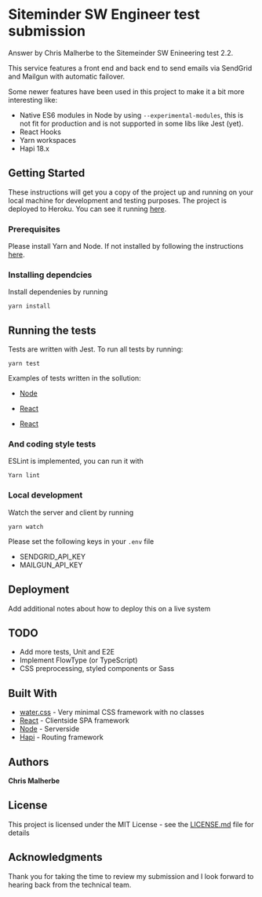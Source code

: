 # Siteminder SW Engineer test submission

Answer by Chris Malherbe to the Sitemeinder SW Enineering test 2.2.

This service features a front end and back end to send emails via SendGrid and Mailgun with automatic failover. 

Some newer features have been used in this project to make it a bit more interesting like:
- Native ES6 modules in Node by using `--experimental-modules`, this is not fit for production and is not supported in some libs like Jest (yet).
- React Hooks
- Yarn workspaces
- Hapi 18.x


## Getting Started

These instructions will get you a copy of the project up and running on your local machine for development and testing purposes. The project is deployed to Heroku. You can see it running [here](https://siteminder-app.herokuapp.com).

### Prerequisites

Please install Yarn and Node. If not installed by following the instructions [here](https://yarnpkg.com/lang/en/docs/install/#mac-stable).


### Installing dependcies

Install dependenies by running

```
yarn install
```

## Running the tests

Tests are written with Jest. To run all tests by running:

```
yarn test
```

Examples of tests written in the sollution:
- [Node](https://github.com/ChrisMalherbe/siteminder-sw-engineer-challenge/blob/master/packages/server/src/index.test.mjs#L8)

- [React](https://github.com/ChrisMalherbe/siteminder-sw-engineer-challenge/blob/master/packages/client/src/validate-email-array.test.js)
- [React](https://github.com/ChrisMalherbe/siteminder-sw-engineer-challenge/blob/master/packages/client/src/App.test.js)


### And coding style tests

ESLint is implemented, you can run it with

```
Yarn lint
```

### Local development

Watch the server and client by running

```
yarn watch
```

Please set the following keys in your `.env` file
- SENDGRID_API_KEY
- MAILGUN_API_KEY


## Deployment

Add additional notes about how to deploy this on a live system

## TODO
- Add more tests, Unit and E2E
- Implement FlowType (or TypeScript)
- CSS preprocessing, styled components or Sass


## Built With

* [water.css](https://github.com/kognise/water.css) - Very minimal CSS framework with no classes
* [React](https://reactjs.org/) - Clientside SPA framework
* [Node](https://node.org) - Serverside 
* [Hapi](https://github.com/hapijs/hapi/) - Routing framework

## Authors

**Chris Malherbe** 


## License

This project is licensed under the MIT License - see the [LICENSE.md](LICENSE.md) file for details

## Acknowledgments
Thank you for taking the time to review my submission and I look forward to hearing back from the technical team.
